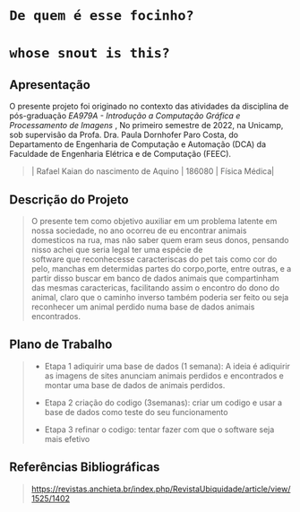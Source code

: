 # `De quem é esse focinho?` 
# `whose snout is this?` 

##  Apresentação

O presente projeto foi originado no contexto das atividades da disciplina de pós-graduação *EA979A - Introdução a Computação Gráfica e Processamento de Imagens* ,
No primeiro semestre de 2022, na Unicamp, sob supervisão da Profa. Dra. Paula Dornhofer Paro Costa, do Departamento de Engenharia de Computação e Automação (DCA) da Faculdade de Engenharia Elétrica e de Computação (FEEC).

> | Rafael Kaian do nascimento de Aquino | 186080 | Física Médica|


##  Descrição do Projeto
> O presente tem como objetivo auxiliar em um problema latente em nossa sociedade, no ano ocorreu de eu encontrar animais domesticos na rua, mas não saber quem eram seus donos, pensando nisso achei que seria legal ter uma espécie de  
> software que reconhecesse caracteriscas do pet tais como cor do pelo, manchas em determidas partes do corpo,porte, entre outras, e a partir disso buscar em banco de dados animais que compartinham das mesmas caractericas, facilitando
> assim o encontro do dono do animal, claro que o caminho inverso também poderia ser feito ou seja reconhecer um animal perdido numa base de dados animais encontrados.

##  Plano de Trabalho
> * Etapa 1 adiquirir uma base de dados (1 semana): 
> A  ideia é adiquirir as imagens de sites anunciam animais perdidos e encontrados e montar uma base de dados de animais perdidos.
> * Etapa 2 criação do codigo (3semanas):
> criar um codigo e usar a base de dados como teste do seu funcionamento
>     
> * Etapa 3 refinar o codigo:
> tentar fazer com que o software seja mais efetivo
##  Referências Bibliográficas
> https://revistas.anchieta.br/index.php/RevistaUbiquidade/article/view/1525/1402
>
